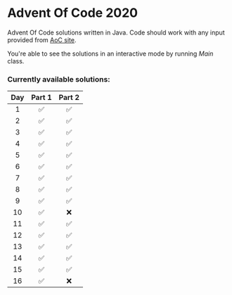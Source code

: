 # Advent Of Code 2020
Advent Of Code solutions written in Java. Code should work with any input provided from [AoC site](https://adventofcode.com/2020/).

You're able to see the solutions in an interactive mode by running _Main_ class.

### Currently available solutions:

Day   | Part 1             | Part 2
:---: | :----------------: | :----------------:
1     | :white_check_mark: | :white_check_mark:
2     | :white_check_mark: | :white_check_mark:
3     | :white_check_mark: | :white_check_mark:
4     | :white_check_mark: | :white_check_mark:
5     | :white_check_mark: | :white_check_mark:
6     | :white_check_mark: | :white_check_mark:
7     | :white_check_mark: | :white_check_mark:
8     | :white_check_mark: | :white_check_mark:
9     | :white_check_mark: | :white_check_mark:
10    | :white_check_mark: | :x: 
11    | :white_check_mark: | :white_check_mark:
12    | :white_check_mark: | :white_check_mark:
13    | :white_check_mark: | :white_check_mark:
14    | :white_check_mark: | :white_check_mark:
15    | :white_check_mark: | :white_check_mark:
16    | :white_check_mark: | :x:



